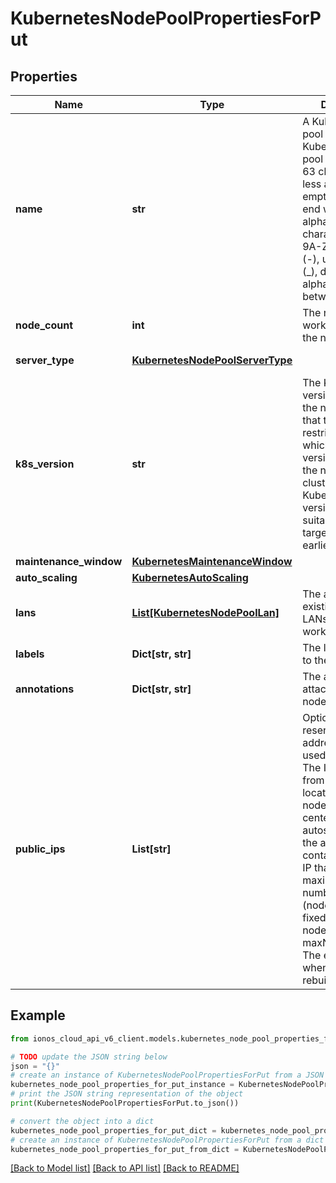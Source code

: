 # KubernetesNodePoolPropertiesForPut


## Properties

Name | Type | Description | Notes
------------ | ------------- | ------------- | -------------
**name** | **str** | A Kubernetes node pool name. Valid Kubernetes node pool name must be 63 characters or less and must be empty or begin and end with an alphanumeric character ([a-z0-9A-Z]) with dashes (-), underscores (_), dots (.), and alphanumerics between. | [optional] 
**node_count** | **int** | The number of worker nodes of the node pool. | 
**server_type** | [**KubernetesNodePoolServerType**](KubernetesNodePoolServerType.md) |  | [optional] [default to KubernetesNodePoolServerType.DEDICATEDCORE]
**k8s_version** | **str** | The Kubernetes version running in the node pool. Note that this imposes restrictions on which Kubernetes versions can run in the node pools of a cluster. Also, not all Kubernetes versions are suitable upgrade targets for all earlier versions. | [optional] 
**maintenance_window** | [**KubernetesMaintenanceWindow**](KubernetesMaintenanceWindow.md) |  | [optional] 
**auto_scaling** | [**KubernetesAutoScaling**](KubernetesAutoScaling.md) |  | [optional] 
**lans** | [**List[KubernetesNodePoolLan]**](KubernetesNodePoolLan.md) | The array of existing private LANs to attach to worker nodes. | [optional] 
**labels** | **Dict[str, str]** | The labels attached to the node pool. | [optional] 
**annotations** | **Dict[str, str]** | The annotations attached to the node pool. | [optional] 
**public_ips** | **List[str]** | Optional array of reserved public IP addresses to be used by the nodes. The IPs must be from the exact location of the node pool&#39;s data center. If autoscaling is used, the array must contain one more IP than the maximum possible number of nodes (nodeCount+1 for a fixed number of nodes or maxNodeCount+1). The extra IP is used when the nodes are rebuilt. | [optional] 

## Example

```python
from ionos_cloud_api_v6_client.models.kubernetes_node_pool_properties_for_put import KubernetesNodePoolPropertiesForPut

# TODO update the JSON string below
json = "{}"
# create an instance of KubernetesNodePoolPropertiesForPut from a JSON string
kubernetes_node_pool_properties_for_put_instance = KubernetesNodePoolPropertiesForPut.from_json(json)
# print the JSON string representation of the object
print(KubernetesNodePoolPropertiesForPut.to_json())

# convert the object into a dict
kubernetes_node_pool_properties_for_put_dict = kubernetes_node_pool_properties_for_put_instance.to_dict()
# create an instance of KubernetesNodePoolPropertiesForPut from a dict
kubernetes_node_pool_properties_for_put_from_dict = KubernetesNodePoolPropertiesForPut.from_dict(kubernetes_node_pool_properties_for_put_dict)
```
[[Back to Model list]](../README.md#documentation-for-models) [[Back to API list]](../README.md#documentation-for-api-endpoints) [[Back to README]](../README.md)


